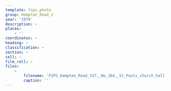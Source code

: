 ```yaml
---
template: fsps_photo
group: Hampton_Road_2
year: '1979'
description: ~
places:
    - ''
coordinates: ~
heading: ~
classification: ~
section: ~
cell: ~
film_roll: ~
files:
    -
        filename: 'FSPS_Hampton_Road_157,_No_164,_St_Pauls_church_hall,_18-1-A,_1979.png'
        caption: ''
---
```

